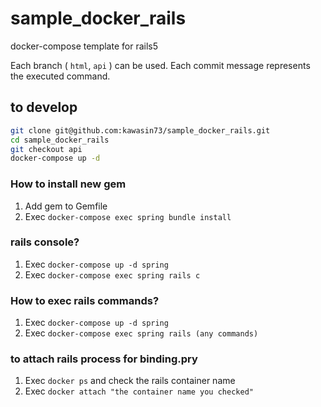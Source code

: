 # sample_docker_rails

docker-compose template for rails5

Each branch ( `html`, `api` ) can be used.
Each commit message represents the executed command.

## to develop

```bash
git clone git@github.com:kawasin73/sample_docker_rails.git
cd sample_docker_rails
git checkout api
docker-compose up -d
```

### How to install new gem

1. Add gem to Gemfile
2. Exec `docker-compose exec spring bundle install`

### rails console?

1. Exec `docker-compose up -d spring`
2. Exec `docker-compose exec spring rails c`

### How to exec rails commands?

1. Exec `docker-compose up -d spring`
2. Exec `docker-compose exec spring rails (any commands)`

### to attach rails process for binding.pry

1. Exec `docker ps` and check the rails container name
2. Exec `docker attach "the container name you checked"`
